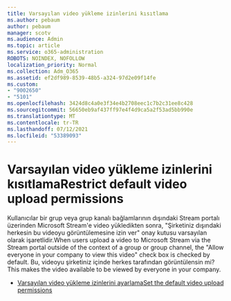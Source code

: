```yaml
---
title: Varsayılan video yükleme izinlerini kısıtlama
ms.author: pebaum
author: pebaum
manager: scotv
ms.audience: Admin
ms.topic: article
ms.service: o365-administration
ROBOTS: NOINDEX, NOFOLLOW
localization_priority: Normal
ms.collection: Adm_O365
ms.assetid: ef2df989-8539-48b5-a324-97d2e09f14fe
ms.custom:
- "9002650"
- "5101"
ms.openlocfilehash: 3424d8c4a0e3f34e4b2708eec1c7b2c31ee8c428
ms.sourcegitcommit: 56650eb9af437ff97e4f4d9ca5a2f53ad5bb990e
ms.translationtype: MT
ms.contentlocale: tr-TR
ms.lasthandoff: 07/12/2021
ms.locfileid: "53389093"
---
```

# <a name="restrict-default-video-upload-permissions"></a><span data-ttu-id="dbd63-102">Varsayılan video yükleme izinlerini kısıtlama</span><span class="sxs-lookup"><span data-stu-id="dbd63-102">Restrict default video upload permissions</span></span>

<span data-ttu-id="dbd63-103">Kullanıcılar bir grup veya grup kanalı bağlamlarının dışındaki Stream portalı üzerinden Microsoft Stream'e video yükledikten sonra, "Şirketiniz dışındaki herkesin bu videoyu görüntülemesine izin ver" onay kutusu varsayılan olarak işaretlidir.</span><span class="sxs-lookup"><span data-stu-id="dbd63-103">When users upload a video to Microsoft Stream via the Stream portal outside of the context of a group or group channel, the "Allow everyone in your company to view this video" check box is checked by default.</span></span> <span data-ttu-id="dbd63-104">Bu, videoyu şirketiniz içinde herkes tarafından görüntülensin mi?</span><span class="sxs-lookup"><span data-stu-id="dbd63-104">This makes the video available to be viewed by everyone in your company.</span></span>

- [<span data-ttu-id="dbd63-105">Varsayılan video yükleme izinlerini ayarlama</span><span class="sxs-lookup"><span data-stu-id="dbd63-105">Set the default video upload permissions</span></span>](/stream/default-video-permissions)

